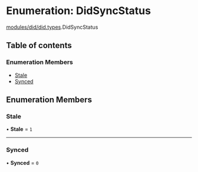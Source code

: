 # Enumeration: DidSyncStatus

[modules/did/did.types](../modules/modules_did_did_types.md).DidSyncStatus

## Table of contents

### Enumeration Members

- [Stale](modules_did_did_types.DidSyncStatus.md#stale)
- [Synced](modules_did_did_types.DidSyncStatus.md#synced)

## Enumeration Members

### Stale

• **Stale** = ``1``

___

### Synced

• **Synced** = ``0``

